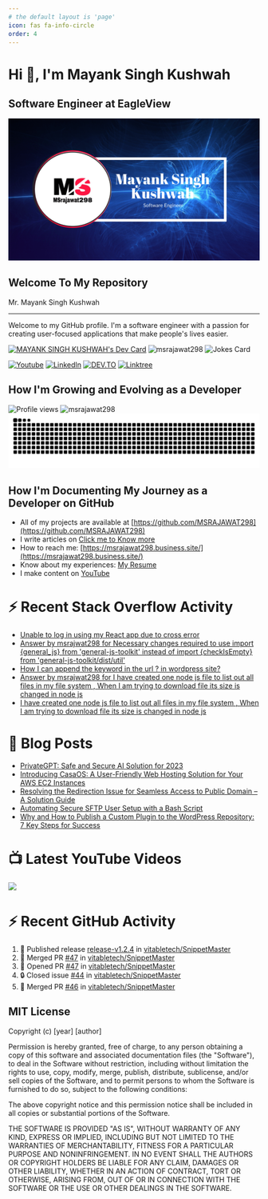 ```yaml
---
# the default layout is 'page'
icon: fas fa-info-circle
order: 4
---
```

# Hi 👋, I'm Mayank Singh Kushwah
## Software Engineer at EagleView

![Mr. Mayank singh kushwah software  engineer](https://raw.githubusercontent.com/MSRAJAWAT298/msrajawat298/main/images/background-images/msrajawat298_bg-min.png)

## Welcome To My Repository

Mr. Mayank Singh Kushwah

---

Welcome to my GitHub profile.
I'm a software engineer with a passion for creating user-focused applications that make people's lives easier.

[![MAYANK SINGH KUSHWAH's Dev Card](https://api.daily.dev/devcards/b5ab065999d747239184aa801c548039.png?r=a9p)](https://app.daily.dev/msrajawat298)
![msrajawat298](https://github-readme-stackoverflow.vercel.app/?userID=9578353)
![Jokes Card](https://readme-jokes.vercel.app/api)

[![Youtube](https://img.shields.io/badge/-YouTube-red?style=for-the-badge&logo=youtube&logoColor=white)](https://www.youtube.com/c/MAYANKSINGHKUSHWAH)
[![LinkedIn](https://img.shields.io/badge/-LinkedIn-0077B5?style=for-the-badge&logo=linkedin&logoColor=white)](https://www.linkedin.com/in/msrajawat298/)
[![DEV.TO](https://img.shields.io/badge/DEV.TO-%230A0A0A.svg?&style=for-the-badge&logo=dev.to&logoColor=white)](https://dev.to/msrajawat298)
[![Linktree](https://img.shields.io/badge/Linktree-39E09B.svg?style=for-the-badge&logo=Linktree&logoColor=white)](https://linktr.ee/msrajawat298)

## How I'm Growing and Evolving as a Developer

![Profile views](https://komarev.com/ghpvc/?username=msrajawat298&label=Profile%20views&color=0e75b6&style=flat)
![msrajawat298](https://github-profile-trophy.vercel.app/?username=msrajawat298&flat)
![GitHub Contributions](https://raw.githubusercontent.com/msrajawat298/msrajawat298/main/images/github_stuff/github-user-contribution.svg)

## How I'm Documenting My Journey as a Developer on GitHub

- All of my projects are available at [https://github.com/MSRAJAWAT298](https://github.com/MSRAJAWAT298)
- I write articles on [Click me to Know more](https://www.mayanksinghkushwah.in/)
- How to reach me: [https://msrajawat298.business.site/](https://msrajawat298.business.site/)
- Know about my experiences: [My Resume](https://github.com/MSRAJAWAT298/msrajawat298/blob/main/Resume-Mr.-MAYANK-SINGH-KUSHWAH.pdf)
- I make content on [YouTube](https://www.youtube.com/@msrajawat298)


# ⚡ Recent Stack Overflow Activity

<!-- STACKOVERFLOW:START -->
- [Unable to log in using my React app due to cross error](https://stackoverflow.com/questions/76345428/unable-to-log-in-using-my-react-app-due-to-cross-error)
- [Answer by msrajwat298 for Necessary changes required to use import {general_js} from 'general-js-toolkit' instead of import {checkIsEmpty} from 'general-js-toolkit/dist/util'](https://stackoverflow.com/questions/76214905/necessary-changes-required-to-use-import-general-js-from-general-js-toolkit/76218298#76218298)
- [How I can append the keyword in the url ? in wordpress site?](https://stackoverflow.com/questions/76015926/how-i-can-append-the-keyword-in-the-url-in-wordpress-site)
- [Answer by msrajwat298 for I have created one node js file to list out all files in my file system , When I am trying to download file its size is changed in node js](https://stackoverflow.com/questions/75528855/i-have-created-one-node-js-file-to-list-out-all-files-in-my-file-system-when-i/75531888#75531888)
- [I have created one node js file to list out all files in my file system , When I am trying to download file its size is changed in node js](https://stackoverflow.com/questions/75528855/i-have-created-one-node-js-file-to-list-out-all-files-in-my-file-system-when-i)
<!-- STACKOVERFLOW:END -->

# 📕 Blog Posts

- [PrivateGPT: Safe and Secure AI Solution for 2023](https://blog.vitabletech.in/privategpt-safe-and-secure-ai-solution-for-2023/)
- [Introducing CasaOS: A User-Friendly Web Hosting Solution for Your AWS EC2 Instances](https://blog.vitabletech.in/introducing-casaos-a-user-friendly-web-hosting-solution-for-your-aws-ec2-instances/)
- [Resolving the Redirection Issue for Seamless Access to Public Domain – A Solution Guide](https://blog.vitabletech.in/resolving-the-redirection-issue-for-seamless-access-to-public-domain-a-solution-guide/)
- [Automating Secure SFTP User Setup with a Bash Script](https://blog.vitabletech.in/automating-secure-sftp-user-setup-with-a-bash-script/)
- [Why and How to Publish a Custom Plugin to the WordPress Repository: 7 Key Steps for Success](https://blog.vitabletech.in/why-and-how-to-publish-a-custom-plugin-to-the-wordpress-repository-7-key-steps-for-success/)

# 📺 Latest YouTube Videos

[![](https://img.shields.io/badge/-Subscribe-red?style=for-the-badge&logo=youtube&logoColor=white)](https://www.youtube.com/c/MAYANKSINGHKUSHWAH?sub_confirmation=1)

# ⚡ Recent GitHub Activity

1. 🚀 Published release [release-v1.2.4](https://github.com/vitabletech/SnippetMaster/releases/tag/v1.2.4) in [vitabletech/SnippetMaster](https://github.com/vitabletech/SnippetMaster)
2. 🎉 Merged PR [#47](https://github.com/vitabletech/SnippetMaster/pull/47) in [vitabletech/SnippetMaster](https://github.com/vitabletech/SnippetMaster)
3. 💪 Opened PR [#47](https://github.com/vitabletech/SnippetMaster/pull/47) in [vitabletech/SnippetMaster](https://github.com/vitabletech/SnippetMaster)
4. 🔒 Closed issue [#44](https://github.com/vitabletech/SnippetMaster/issues/44) in [vitabletech/SnippetMaster](https://github.com/vitabletech/SnippetMaster)
5. 🎉 Merged PR [#46](https://github.com/vitabletech/SnippetMaster/pull/46) in [vitabletech/SnippetMaster](https://github.com/vitabletech/SnippetMaster)

## MIT License

Copyright (c) [year] [author]

Permission is hereby granted, free of charge, to any person obtaining a copy
of this software and associated documentation files (the "Software"), to deal
in the Software without restriction, including without limitation the rights
to use, copy, modify, merge, publish, distribute, sublicense, and/or sell
copies of the Software, and to permit persons to whom the Software is
furnished to do so, subject to the following conditions:

The above copyright notice and this permission notice shall be included in
all copies or substantial portions of the Software.

THE SOFTWARE IS PROVIDED "AS IS", WITHOUT WARRANTY OF ANY KIND, EXPRESS OR
IMPLIED, INCLUDING BUT NOT LIMITED TO THE WARRANTIES OF MERCHANTABILITY,
FITNESS FOR A PARTICULAR PURPOSE AND NONINFRINGEMENT. IN NO EVENT SHALL THE
AUTHORS OR COPYRIGHT HOLDERS BE LIABLE FOR ANY CLAIM, DAMAGES OR OTHER
LIABILITY, WHETHER IN AN ACTION OF CONTRACT, TORT OR OTHERWISE, ARISING FROM,
OUT OF OR IN CONNECTION WITH THE SOFTWARE OR THE USE OR OTHER DEALINGS IN
THE SOFTWARE.

